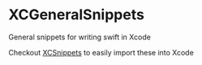 # XCGeneralSnippets
General snippets for writing swift in Xcode

Checkout [XCSnippets](https://github.com/dtaylor1701/XCSnippets) to easily import these into Xcode
